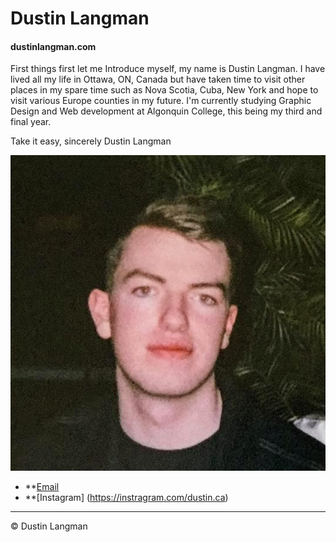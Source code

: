 # Dustin Langman
#### dustinlangman.com

First things first let me Introduce myself, my name is Dustin Langman. I have lived all my life in Ottawa, ON, Canada but have taken time to visit other places in my spare time such as Nova Scotia, Cuba, New York and hope to visit various Europe counties in my future. I'm currently studying Graphic Design and Web development at Algonquin College, this being my third and final year.

Take it easy, sincerely
Dustin Langman

![](images/1x1.png)

- **[Email](https://dustinlangman@gmail.com)
- **[Instagram] (https://instragram.com/dustin.ca)

---

© Dustin Langman
